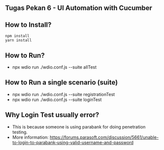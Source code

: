 ## Tugas Pekan 6 - UI Automation with Cucumber

## How to Install?

```
npm install
yarn install
```

## How to Run?
- npx wdio run ./wdio.conf.js --suite allTest

## How to Run a single scenario (suite)
- npx wdio run ./wdio.conf.js --suite registrationTest
- npx wdio run ./wdio.conf.js --suite loginTest

## Why Login Test usually error?
- This is because someone is using parabank for doing penetration testing.
- More information: https://forums.parasoft.com/discussion/5661/unable-to-login-to-parabank-using-valid-username-and-password
